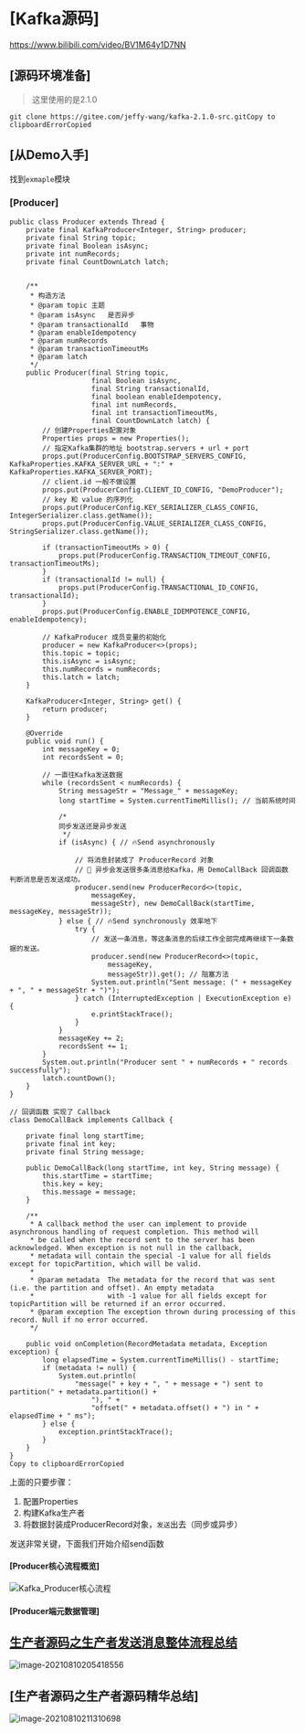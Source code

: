 # [Kafka源码]

<https://www.bilibili.com/video/BV1M64y1D7NN>

## [源码环境准备]

> 这里使用的是2.1.0

```
git clone https://gitee.com/jeffy-wang/kafka-2.1.0-src.gitCopy to clipboardErrorCopied
```

## [从Demo入手]

找到`exmaple`模块

### [Producer]

```
public class Producer extends Thread {
    private final KafkaProducer<Integer, String> producer;
    private final String topic;
    private final Boolean isAsync;
    private int numRecords;
    private final CountDownLatch latch;


    /**
     * 构造方法
     * @param topic 主题
     * @param isAsync   是否异步
     * @param transactionalId   事物
     * @param enableIdempotency
     * @param numRecords
     * @param transactionTimeoutMs
     * @param latch
     */
    public Producer(final String topic,
                    final Boolean isAsync,
                    final String transactionalId,
                    final boolean enableIdempotency,
                    final int numRecords,
                    final int transactionTimeoutMs,
                    final CountDownLatch latch) {
        // 创建Properties配置对象
        Properties props = new Properties();
        // 指定Kafka集群的地址 bootstrap.servers + url + port
        props.put(ProducerConfig.BOOTSTRAP_SERVERS_CONFIG, KafkaProperties.KAFKA_SERVER_URL + ":" + KafkaProperties.KAFKA_SERVER_PORT);
        // client.id 一般不做设置
        props.put(ProducerConfig.CLIENT_ID_CONFIG, "DemoProducer");
        // key 和 value 的序列化
        props.put(ProducerConfig.KEY_SERIALIZER_CLASS_CONFIG, IntegerSerializer.class.getName());
        props.put(ProducerConfig.VALUE_SERIALIZER_CLASS_CONFIG, StringSerializer.class.getName());

        if (transactionTimeoutMs > 0) {
            props.put(ProducerConfig.TRANSACTION_TIMEOUT_CONFIG, transactionTimeoutMs);
        }
        if (transactionalId != null) {
            props.put(ProducerConfig.TRANSACTIONAL_ID_CONFIG, transactionalId);
        }
        props.put(ProducerConfig.ENABLE_IDEMPOTENCE_CONFIG, enableIdempotency);

        // KafkaProducer 成员变量的初始化
        producer = new KafkaProducer<>(props);
        this.topic = topic;
        this.isAsync = isAsync;
        this.numRecords = numRecords;
        this.latch = latch;
    }

    KafkaProducer<Integer, String> get() {
        return producer;
    }

    @Override
    public void run() {
        int messageKey = 0;
        int recordsSent = 0;

        // 一直往Kafka发送数据
        while (recordsSent < numRecords) {
            String messageStr = "Message_" + messageKey;
            long startTime = System.currentTimeMillis(); // 当前系统时间

            /*
            同步发送还是异步发送
             */
            if (isAsync) { // 🔥Send asynchronously

                // 将消息封装成了 ProducerRecord 对象
                // 🚀 异步会发送很多条消息给Kafka，用 DemoCallBack 回调函数 判断消息是否发送成功。
                producer.send(new ProducerRecord<>(topic,
                    messageKey,
                    messageStr), new DemoCallBack(startTime, messageKey, messageStr));
            } else { // 🔥Send synchronously 效率地下
                try {
                    // 发送一条消息，等这条消息的后续工作全部完成再继续下一条数据的发送。
                    producer.send(new ProducerRecord<>(topic,
                        messageKey,
                        messageStr)).get(); // 阻塞方法
                    System.out.println("Sent message: (" + messageKey + ", " + messageStr + ")");
                } catch (InterruptedException | ExecutionException e) {
                    e.printStackTrace();
                }
            }
            messageKey += 2;
            recordsSent += 1;
        }
        System.out.println("Producer sent " + numRecords + " records successfully");
        latch.countDown();
    }
}

// 回调函数 实现了 Callback
class DemoCallBack implements Callback {

    private final long startTime;
    private final int key;
    private final String message;

    public DemoCallBack(long startTime, int key, String message) {
        this.startTime = startTime;
        this.key = key;
        this.message = message;
    }

    /**
     * A callback method the user can implement to provide asynchronous handling of request completion. This method will
     * be called when the record sent to the server has been acknowledged. When exception is not null in the callback,
     * metadata will contain the special -1 value for all fields except for topicPartition, which will be valid.
     *
     * @param metadata  The metadata for the record that was sent (i.e. the partition and offset). An empty metadata
     *                  with -1 value for all fields except for topicPartition will be returned if an error occurred.
     * @param exception The exception thrown during processing of this record. Null if no error occurred.
     */

    public void onCompletion(RecordMetadata metadata, Exception exception) {
        long elapsedTime = System.currentTimeMillis() - startTime;
        if (metadata != null) {
            System.out.println(
                "message(" + key + ", " + message + ") sent to partition(" + metadata.partition() +
                    "), " +
                    "offset(" + metadata.offset() + ") in " + elapsedTime + " ms");
        } else {
            exception.printStackTrace();
        }
    }
}
Copy to clipboardErrorCopied
```

上面的只要步骤：

1. 配置Properties
2. 构建Kafka生产者
3. 将数据封装成ProducerRecord对象，`发送`出去（同步或异步）

发送非常关键，下面我们开始介绍send函数

#### [Producer核心流程概览]

![Kafka_Producer核心流程](https://glong1997.github.io/XiYun-Notes/%E5%A4%A7%E6%95%B0%E6%8D%AE/%E6%95%B0%E6%8D%AE%E5%AD%98%E5%82%A8/kafka/imgaes/Kafka_Producer%E6%A0%B8%E5%BF%83%E6%B5%81%E7%A8%8B.png)

#### [Producer端元数据管理]

## [生产者源码之生产者发送消息整体流程总结](https://www.bilibili.com/video/BV1M64y1D7NN?p=32&spm_id_from=pageDriver)

![image-20210810205418556](https://glong1997.github.io/XiYun-Notes/%E5%A4%A7%E6%95%B0%E6%8D%AE/%E6%95%B0%E6%8D%AE%E5%AD%98%E5%82%A8/kafka/imgaes/image-20210810205418556.png)

## [生产者源码之生产者源码精华总结]

![image-20210810211310698](https://glong1997.github.io/XiYun-Notes/%E5%A4%A7%E6%95%B0%E6%8D%AE/%E6%95%B0%E6%8D%AE%E5%AD%98%E5%82%A8/kafka/imgaes/image-20210810211310698.png)